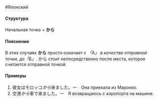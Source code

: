 #Японский 
#### Структура
Начальная точка + **から**
#### Пояснение
В этих случаях **から** просто означает *с 「А」 в качестве отправной точки, до「Б」*. から стоит непосредственно после места, которое считается отправной точкой.
#### Примеры
1. 彼女はモロッコ*から*来ました。ー　Она приехала *из* Марокко.
2. 空港*から*車で来ました。ー　Я возвращаюсь *с* аэропорта на машине.
